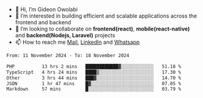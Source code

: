 - 👋 Hi, I’m Gideon Owolabi
- 👀 I’m interested in building efficient and scalable applications across the frontend and backend
- 💞️ I’m looking to collaborate on <b>frontend(react)</b>, <b>mobile(react-native)</b> and <b>backend(Nodejs, Laravel)</b> projects
- 📫 How to reach me <a href="mailto:gideoniyin2021@gmail.com">Mail</a>, <a href="https://www.linkedin.com/in/gideon-owolabi-9b667a232/">LinkedIn</a> and <a href="https://wa.me/2348055377085">Whatsapp</a>

<!---
gude1/gude1 is a ✨ special ✨ repository because its `README.md` (this file) appears on your GitHub profile.
You can click the Preview link to take a look at your changes.
--->

<!--START_SECTION:waka-->

```txt
From: 11 November 2024 - To: 18 November 2024

PHP          13 hrs 2 mins   ████████████▓░░░░░░░░░░░░   51.18 %
TypeScript   4 hrs 24 mins   ████▒░░░░░░░░░░░░░░░░░░░░   17.30 %
Other        3 hrs 44 mins   ███▓░░░░░░░░░░░░░░░░░░░░░   14.70 %
JSON         1 hr 47 mins    █▓░░░░░░░░░░░░░░░░░░░░░░░   07.05 %
Markdown     57 mins         █░░░░░░░░░░░░░░░░░░░░░░░░   03.79 %
```

<!--END_SECTION:waka-->
